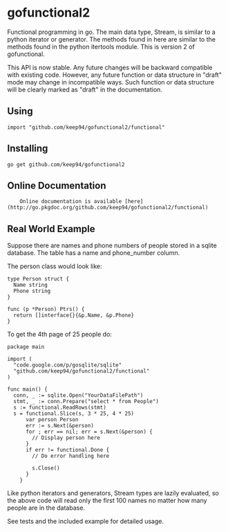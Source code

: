 # gofunctional2

Functional programming in go. The main data type, Stream, is similar to
a python iterator or generator. The methods found in here are similar to
the methods found in the python itertools module. This is version 2 of
gofunctional.

This API is now stable. Any future changes will be backward compatible with
existing code. However, any future function or data structure in "draft"
mode may change in incompatible ways. Such function or data structure will
be clearly marked as "draft" in the documentation.

## Using

	import "github.com/keep94/gofunctional2/functional"

## Installing

	go get github.com/keep94/gofunctional2

## Online Documentation

        Online documentation is available [here](http://go.pkgdoc.org/github.com/keep94/gofunctional2/functional)

## Real World Example

Suppose there are names and phone numbers of people stored in a sqlite
database. The table has a name and phone_number column.

The person class would look like:

	type Person struct {
	  Name string
	  Phone string
	}

	func (p *Person) Ptrs() {
	  return []interface{}{&p.Name, &p.Phone}
	}

To get the 4th page of 25 people do:

	package main

	import (
	  "code.google.com/p/gosqlite/sqlite"
	  "github.com/keep94/gofunctional2/functional"
	)

	func main() {
	  conn, _ := sqlite.Open("YourDataFilePath")
	  stmt, _ := conn.Prepare("select * from People")
	  s := functional.ReadRows(stmt)
	  s = functional.Slice(s, 3 * 25, 4 * 25)
          var person Person
          err := s.Next(&person)
          for ; err == nil; err = s.Next(&person) {
            // Display person here
          }
          if err != functional.Done {
            // Do error handling here

            s.Close()
          }
        }

Like python iterators and generators, Stream types are lazily evaluated, so
the above code will read only the first 100 names no matter how many people
are in the database.

See tests and the included example for detailed usage.
